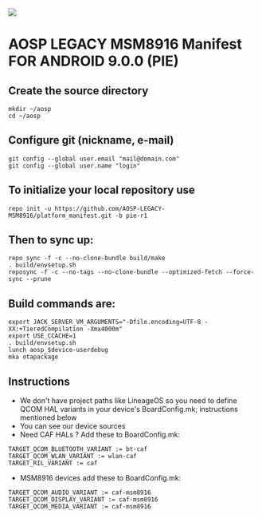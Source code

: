 <img src="https://github.com/AOSP-Legacy-MSM8916/platform_manifest/raw/pie-r1/pie-logo.png">

AOSP LEGACY MSM8916 Manifest FOR ANDROID 9.0.0 (PIE)
====================

Create the source directory
---------------------------

    mkdir ~/aosp
    cd ~/aosp
    

Configure git (nickname, e-mail)
-------------------------------------

    git config --global user.email "mail@domain.com"
    git config --global user.name "login"
    

To initialize your local repository use
---------------------------------------

    repo init -u https://github.com/AOSP-LEGACY-MSM8916/platform_manifest.git -b pie-r1
    

Then to sync up:
----------------

    repo sync -f -c --no-clone-bundle build/make
    . build/envsetup.sh
    reposync -f -c --no-tags --no-clone-bundle --optimized-fetch --force-sync --prune

Build commands are:
----------------
    export JACK_SERVER_VM_ARGUMENTS="-Dfile.encoding=UTF-8 -XX:+TieredCompilation -Xmx4000m"
    export USE_CCACHE=1
    . build/envsetup.sh
    lunch aosp_$device-userdebug
    mka otapackage

Instructions
----------------
- We don't have project paths like LineageOS so you need to define QCOM HAL variants in your device's BoardConfig.mk; instructions mentioned below
- You can see our device sources
- Need CAF HALs ? Add these to BoardConfig.mk:
```
TARGET_QCOM_BLUETOOTH_VARIANT := bt-caf
TARGET_QCOM_WLAN_VARIANT := wlan-caf
TARGET_RIL_VARIANT := caf
```
- MSM8916 devices add these to BoardConfig.mk:
```
TARGET_QCOM_AUDIO_VARIANT := caf-msm8916
TARGET_QCOM_DISPLAY_VARIANT := caf-msm8916
TARGET_QCOM_MEDIA_VARIANT := caf-msm8916
```
